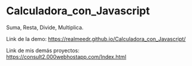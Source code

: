 # Calculadora_con_Javascript
Suma, Resta, Divide, Multiplica.

Link de la demo: 
https://realmeedr.github.io/Calculadora_con_Javascript/

Link de mis demás proyectos:
https://consult2.000webhostapp.com/Index.html

